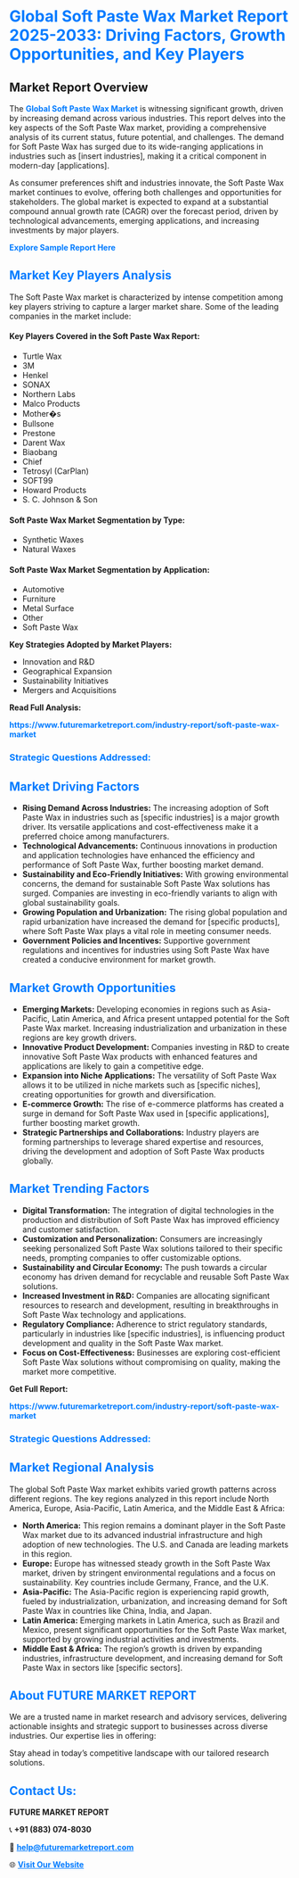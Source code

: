 <h1 style="color: #007BFF;">Global Soft Paste Wax Market Report 2025-2033: Driving Factors, Growth Opportunities, and Key Players</h1>

<section id="overview">
<h2>Market Report Overview</h2>
<p>The <a href="https://www.futuremarketreport.com/industry-report/soft-paste-wax-market" style="color: #007BFF; text-decoration: none;"><strong>Global Soft Paste Wax Market</strong></a> is witnessing significant growth, driven by increasing demand across various industries. This report delves into the key aspects of the Soft Paste Wax market, providing a comprehensive analysis of its current status, future potential, and challenges. The demand for Soft Paste Wax has surged due to its wide-ranging applications in industries such as [insert industries], making it a critical component in modern-day [applications].</p>
<p>As consumer preferences shift and industries innovate, the Soft Paste Wax market continues to evolve, offering both challenges and opportunities for stakeholders. The global market is expected to expand at a substantial compound annual growth rate (CAGR) over the forecast period, driven by technological advancements, emerging applications, and increasing investments by major players.</p>
</section>

<section id="overview">
<p><a href="https://www.futuremarketreport.com/request-sample/reportId=113110" style="color: #007BFF; text-decoration: none;"><strong>Explore Sample Report Here</strong></a></p>
</section>

<section id="key-players">
<h2 style="color: #007BFF;">Market Key Players Analysis</h2>
<p>The Soft Paste Wax market is characterized by intense competition among key players striving to capture a larger market share. Some of the leading companies in the market include:</p>
<h4>Key Players Covered in the Soft Paste Wax Report:</h4>
<ul><li>Turtle Wax</li><li>3M</li><li>Henkel</li><li>SONAX</li><li>Northern Labs</li><li>Malco Products</li><li>Mother�s</li><li>Bullsone</li><li>Prestone</li><li>Darent Wax</li><li>Biaobang</li><li>Chief</li><li>Tetrosyl (CarPlan)</li><li>SOFT99</li><li>Howard Products</li><li>S. C. Johnson &amp; Son</li></ul>
<h4>Soft Paste Wax Market Segmentation by Type:</h4>
<ul><li>Synthetic Waxes</li><li>Natural Waxes</li></ul>

<h4>Soft Paste Wax Market Segmentation by Application:</h4>
<ul><li>Automotive</li><li>Furniture</li><li>Metal Surface</li><li>Other</li><li>Soft Paste Wax</li></ul>
<p><strong>Key Strategies Adopted by Market Players:</strong></p>
<ul>
<li>Innovation and R&D</li>
<li>Geographical Expansion</li>
<li>Sustainability Initiatives</li>
<li>Mergers and Acquisitions</li>
</ul>
</section>

<section>
<p><strong>Read Full Analysis: </strong></p><a href="https://www.futuremarketreport.com/industry-report/soft-paste-wax-market" style="color: #007BFF; text-decoration: none;"><strong>https://www.futuremarketreport.com/industry-report/soft-paste-wax-market</strong></a>
<h3 style="color: #007BFF;">Strategic Questions Addressed:</h3>
</section>

<section id="driving-factors">
<h2 style="color: #007BFF;">Market Driving Factors</h2>
<ul>
<li><strong>Rising Demand Across Industries:</strong> The increasing adoption of Soft Paste Wax in industries such as [specific industries] is a major growth driver. Its versatile applications and cost-effectiveness make it a preferred choice among manufacturers.</li>
<li><strong>Technological Advancements:</strong> Continuous innovations in production and application technologies have enhanced the efficiency and performance of Soft Paste Wax, further boosting market demand.</li>
<li><strong>Sustainability and Eco-Friendly Initiatives:</strong> With growing environmental concerns, the demand for sustainable Soft Paste Wax solutions has surged. Companies are investing in eco-friendly variants to align with global sustainability goals.</li>
<li><strong>Growing Population and Urbanization:</strong> The rising global population and rapid urbanization have increased the demand for [specific products], where Soft Paste Wax plays a vital role in meeting consumer needs.</li>
<li><strong>Government Policies and Incentives:</strong> Supportive government regulations and incentives for industries using Soft Paste Wax have created a conducive environment for market growth.</li>
</ul>
</section>

<section id="growth-opportunities">
<h2 style="color: #007BFF;">Market Growth Opportunities</h2>
<ul>
<li><strong>Emerging Markets:</strong> Developing economies in regions such as Asia-Pacific, Latin America, and Africa present untapped potential for the Soft Paste Wax market. Increasing industrialization and urbanization in these regions are key growth drivers.</li>
<li><strong>Innovative Product Development:</strong> Companies investing in R&D to create innovative Soft Paste Wax products with enhanced features and applications are likely to gain a competitive edge.</li>
<li><strong>Expansion into Niche Applications:</strong> The versatility of Soft Paste Wax allows it to be utilized in niche markets such as [specific niches], creating opportunities for growth and diversification.</li>
<li><strong>E-commerce Growth:</strong> The rise of e-commerce platforms has created a surge in demand for Soft Paste Wax used in [specific applications], further boosting market growth.</li>
<li><strong>Strategic Partnerships and Collaborations:</strong> Industry players are forming partnerships to leverage shared expertise and resources, driving the development and adoption of Soft Paste Wax products globally.</li>
</ul>
</section>

<section id="trending-factors">
<h2 style="color: #007BFF;">Market Trending Factors</h2>
<ul>
<li><strong>Digital Transformation:</strong> The integration of digital technologies in the production and distribution of Soft Paste Wax has improved efficiency and customer satisfaction.</li>
<li><strong>Customization and Personalization:</strong> Consumers are increasingly seeking personalized Soft Paste Wax solutions tailored to their specific needs, prompting companies to offer customizable options.</li>
<li><strong>Sustainability and Circular Economy:</strong> The push towards a circular economy has driven demand for recyclable and reusable Soft Paste Wax solutions.</li>
<li><strong>Increased Investment in R&D:</strong> Companies are allocating significant resources to research and development, resulting in breakthroughs in Soft Paste Wax technology and applications.</li>
<li><strong>Regulatory Compliance:</strong> Adherence to strict regulatory standards, particularly in industries like [specific industries], is influencing product development and quality in the Soft Paste Wax market.</li>
<li><strong>Focus on Cost-Effectiveness:</strong> Businesses are exploring cost-efficient Soft Paste Wax solutions without compromising on quality, making the market more competitive.</li>
</ul>
</section>

<section>
<p><strong>Get Full Report: </strong></p><a href="https://www.futuremarketreport.com/industry-report/soft-paste-wax-market" style="color: #007BFF; text-decoration: none;"><strong>https://www.futuremarketreport.com/industry-report/soft-paste-wax-market</strong></a>
<h3 style="color: #007BFF;">Strategic Questions Addressed:</h3>
</section>


<section id="regional-analysis">
<h2 style="color: #007BFF;">Market Regional Analysis</h2>
<p>The global Soft Paste Wax market exhibits varied growth patterns across different regions. The key regions analyzed in this report include North America, Europe, Asia-Pacific, Latin America, and the Middle East & Africa:</p>
<ul>
<li><strong>North America:</strong> This region remains a dominant player in the Soft Paste Wax market due to its advanced industrial infrastructure and high adoption of new technologies. The U.S. and Canada are leading markets in this region.</li>
<li><strong>Europe:</strong> Europe has witnessed steady growth in the Soft Paste Wax market, driven by stringent environmental regulations and a focus on sustainability. Key countries include Germany, France, and the U.K.</li>
<li><strong>Asia-Pacific:</strong> The Asia-Pacific region is experiencing rapid growth, fueled by industrialization, urbanization, and increasing demand for Soft Paste Wax in countries like China, India, and Japan.</li>
<li><strong>Latin America:</strong> Emerging markets in Latin America, such as Brazil and Mexico, present significant opportunities for the Soft Paste Wax market, supported by growing industrial activities and investments.</li>
<li><strong>Middle East & Africa:</strong> The region’s growth is driven by expanding industries, infrastructure development, and increasing demand for Soft Paste Wax in sectors like [specific sectors].</li>
</ul>
</section>

<footer>
<h2 style="color: #007BFF;">About FUTURE MARKET REPORT</h2>
<p>We are a trusted name in market research and advisory services, delivering actionable insights and strategic support to businesses across diverse industries. Our expertise lies in offering:</p>

<p>Stay ahead in today’s competitive landscape with our tailored research solutions.</p>

<h2 style="color: #007BFF;">Contact Us:</h2>
<p><strong>FUTURE MARKET REPORT</strong></p>
<p>📞 <strong>+91 (883) 074-8030</strong></p>
<p>📧 <strong><a href="mailto:help@futuremarketreport.com" style="color: #007BFF;">help@futuremarketreport.com</a></strong></p>
<p>🌐 <strong><a href="https://www.futuremarketreport.com/" style="color: #007BFF;">Visit Our Website</a></strong></p>
</footer>